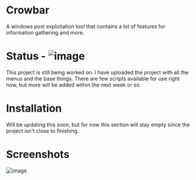 # Crowbar
A windows post exploitation tool that contains a lot of features for information gathering and more.
# Status - ![image](https://emojipedia-us.s3.dualstack.us-west-1.amazonaws.com/thumbs/72/microsoft/209/cross-mark_274c.png)
This project is still being worked on. I have uploaded the project with all the menus and the base things. There are few scripts
available for use right now, but more will be added within the next week or so.
# Installation
Will be updating this soon, but for now this section will stay empty since the
project isn't close to finishing.
# Screenshots
![image](https://media.discordapp.net/attachments/818265394330468385/830877290174349342/unknown.png?width=957&height=502)
